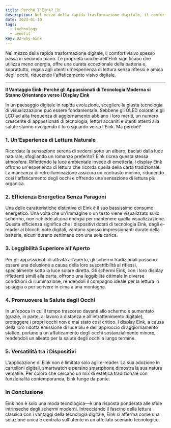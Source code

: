 ```yaml
---
title: Perché l'Eink? 🤷‍♀️
description: Nel mezzo della rapida trasformazione digitale, il comfort visivo spesso passa in secondo piano. Le proprietà uniche dell'EInk significano che utilizza meno energia, offre una durata eccezionale della batteria e, soprattutto, regala agli utenti un'esperienza di lettura senza riflessi e amica degli occhi, riducendo l'affaticamento visivo digitale.
date: 2023-01-10
tags:
  - technology
  - benefit
key: 02-why-eink
---
```

Nel mezzo della rapida trasformazione digitale, il comfort visivo spesso passa in secondo piano. Le proprietà uniche dell'EInk significano che utilizza meno energia, offre una durata eccezionale della batteria e, soprattutto, regala agli utenti un'esperienza di lettura senza riflessi e amica degli occhi, riducendo l'affaticamento visivo digitale.

---

**Il Vantaggio Eink: Perché gli Appassionati di Tecnologia Moderna si Stanno Orientando verso i Display Eink**

In un paesaggio digitale in rapida evoluzione, scegliere la giusta tecnologia di visualizzazione può essere fondamentale. Sebbene gli OLED colorati e gli LCD ad alta frequenza di aggiornamento abbiano i loro meriti, un numero crescente di appassionati di tecnologia, lettori accaniti e utenti attenti alla salute stanno rivolgendo il loro sguardo verso l'Eink. Ma perché?

### 1. **Un'Esperienza di Lettura Naturale**

Ricordate la sensazione serena di sedersi sotto un albero, baciati dalla luce naturale, sfogliando un romanzo preferito? Eink ricrea questa stessa atmosfera. Riflettendo la luce ambientale invece di emetterla, i display Eink offrono un'esperienza di lettura che ricorda quella della carta tradizionale. La mancanza di retroilluminazione assicura un contrasto minimo, riducendo così l'affaticamento degli occhi e offrendo una sensazione di lettura più organica.

### 2. **Efficienza Energetica Senza Paragoni**

Una delle caratteristiche distintive di Eink è il suo bassissimo consumo energetico. Una volta che un'immagine o un testo viene visualizzato sullo schermo, non richiede alcuna energia per mantenere quella visualizzazione. Questa efficienza significa che i dispositivi dotati di tecnologia Eink, dagli e-reader ai blocchi note digitali, vantano spesso impressionanti durate della batteria, alcuni durano settimane con una sola carica.

### 3. **Leggibilità Superiore all'Aperto**

Per gli appassionati di attività all'aperto, gli schermi tradizionali possono essere una delusione a causa della loro suscettibilità ai riflessi, specialmente sotto la luce solare diretta. Gli schermi Eink, con i loro display riflettenti simili alla carta, offrono una leggibilità ottimale in diverse condizioni di illuminazione, rendendoli il compagno ideale per la lettura in spiaggia o per scrivere in cima a una montagna.

### 4. **Promuovere la Salute degli Occhi**

In un'epoca in cui il tempo trascorso davanti allo schermo è aumentato (grazie, in parte, al lavoro a distanza e all'intrattenimento digitale), proteggere i propri occhi non è mai stato così critico. I display Eink, a causa della loro ridotta emissione di luce blu e dell'approccio di aggiornamento statico, portano a un affaticamento degli occhi sostanzialmente minore, rendendoli un alleato per la salute degli occhi a lungo termine.

### 5. **Versatilità tra i Dispositivi**

L'applicazione di Eink non è limitata solo agli e-reader. La sua adozione in cartelloni digitali, smartwatch e persino smartphone dimostra la sua natura versatile. Per coloro che cercano un mix di estetica tradizionale con funzionalità contemporanea, Eink funge da ponte.

### In Conclusione

Eink non è solo una moda tecnologica—è una risposta ponderata alle sfide intrinseche degli schermi moderni. Intrecciando il fascino della lettura classica con i vantaggi della tecnologia digitale, Eink si afferma come una soluzione unica e centrata sull'utente in un affollato scenario tecnologico.
